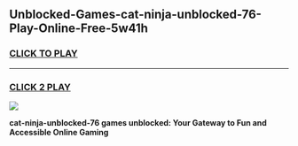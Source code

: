 
## Unblocked-Games-cat-ninja-unblocked-76-Play-Online-Free-5w41h
<h3>
<a href="https://premium76.site?title=cat-ninja-unblocked-76&ref=26A">CLICK TO PLAY</a></h3>
<hr>

<h3>
<a href="https://premium76.site?title=cat-ninja-unblocked-76&ref=26A">CLICK 2 PLAY</a>
  
</h3>

<a href="https://premium76.site?title=cat-ninja-unblocked-76&ref=26A"><img src="https://clearcache.store/games.png"></a>


**cat-ninja-unblocked-76 games unblocked: Your Gateway to Fun and Accessible Online Gaming**

